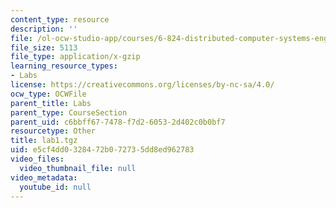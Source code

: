 ```yaml
---
content_type: resource
description: ''
file: /ol-ocw-studio-app/courses/6-824-distributed-computer-systems-engineering-spring-2006/e5cf4dd0328472b072735dd8ed962783_lab1.tgz
file_size: 5113
file_type: application/x-gzip
learning_resource_types:
- Labs
license: https://creativecommons.org/licenses/by-nc-sa/4.0/
ocw_type: OCWFile
parent_title: Labs
parent_type: CourseSection
parent_uid: c6bbff67-7478-f7d2-6053-2d402c0b0bf7
resourcetype: Other
title: lab1.tgz
uid: e5cf4dd0-3284-72b0-7273-5dd8ed962783
video_files:
  video_thumbnail_file: null
video_metadata:
  youtube_id: null
---
```

